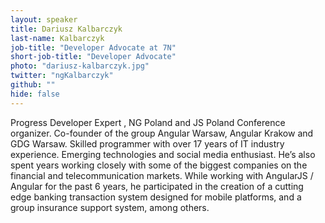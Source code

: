```yaml
---
layout: speaker
title: Dariusz Kalbarczyk
last-name: Kalbarczyk
job-title: "Developer Advocate at 7N"
short-job-title: "Developer Advocate"
photo: "dariusz-kalbarczyk.jpg"
twitter: "ngKalbarczyk"
github: ""
hide: false
---
```


Progress Developer Expert , NG Poland and JS Poland Conference organizer. Co-founder of the group Angular Warsaw, Angular Krakow and GDG Warsaw. Skilled programmer with over 17 years of IT industry experience. Emerging technologies and social media enthusiast. He’s also spent years working closely with some of the biggest companies on the financial and telecommunication markets. While working with AngularJS / Angular for the past 6 years, he participated in the creation of a cutting edge banking transaction system designed for mobile platforms, and a group insurance support system, among others. 